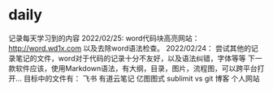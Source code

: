 # daily
记录每天学习到的内容
2022/02/25:
word代码块高亮网站：http://word.wd1x.com
以及去除word语法检查。
2022/02/24：
尝试其他的记录笔记的文件，word对于代码的记录十分不友好，以及语法纠错，字体等等
下一款软件应该，使用Markdown语法，有大纲，目录，图片，流程图，可以跨平台打开...
目标中的文件有：
飞书
有道云笔记
亿图图式
sublimit
vs
git
博客
个人网站
